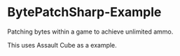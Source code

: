 # BytePatchSharp-Example
Patching bytes within a game to achieve unlimited ammo. 

This uses Assault Cube as a example. 
